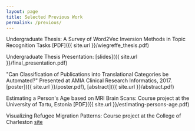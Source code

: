 ```yaml
---
layout: page
title: Selected Previous Work
permalink: /previous/
---
```


Undergraduate Thesis: A Survey of Word2Vec Inversion Methods in Topic Recognition Tasks 
[PDF]({{ site.url }}/wiegreffe_thesis.pdf)

Undergraduate Thesis Presentation: [slides]({{ site.url }}/final_presentation.pdf)

"Can Classification of Publications into Translational Categories be Automated?" Presented at AMIA Clinical Research Informatics, 2017. [poster]({{ site.url }}/poster.pdf), [abstract]({{ site.url }}/abstract.pdf)

Estimating a Person's Age based on MRI Brain Scans: Course project at the University of Tartu, Estonia
[PDF]({{ site.url }}/estimating-persons-age.pdf)

Visualizing Refugee Migration Patterns: Course project at the College of Charleston
[site]({{http://uniola.biology.cofc.edu:3232/refugee_migration_trends/}})

